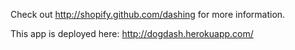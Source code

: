 Check out http://shopify.github.com/dashing for more information.

This app is deployed here: http://dogdash.herokuapp.com/